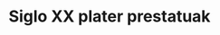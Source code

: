 ---
title: "Siglo XX plater prestatuak"
url: /ordizia/siglo-xx-plater-prestatuak/
shop: comodidad
---